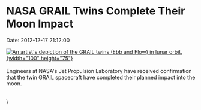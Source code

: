 NASA GRAIL Twins Complete Their Moon Impact
===========================================

Date: 2012-12-17 21:12:00

[![An artist\'s depiction of the GRAIL twins (Ebb and Flow) in lunar
orbit.](http://www.jpl.nasa.gov/images/grail/20120327/pia13966-th.jpg){width="100"
height="75"}](http://www.jpl.nasa.gov/news/news.cfm?release=2012-400&rn=news.xml&rst=3627)\
\
Engineers at NASA\'s Jet Propulsion Laboratory have received
confirmation that the twin GRAIL spacecraft have completed their planned
impact into the moon.

\
\
